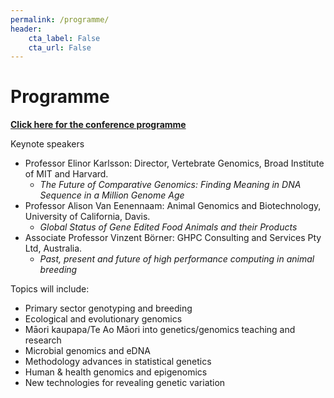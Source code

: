 ```yaml
---
permalink: /programme/
header:
    cta_label: False
    cta_url: False
---
```


<span></span>

# Programme

[**Click here for the conference programme**](https://github.com/MapNet2023/Mapnet2023.github.io/blob/main/pdfs/MapNet%20Draft%20Program%201810.pdf)

Keynote speakers<br/>
- Professor Elinor Karlsson: Director, Vertebrate Genomics, Broad Institute of MIT and Harvard.
    - _The Future of Comparative Genomics: Finding Meaning in DNA Sequence in a Million Genome Age_ 
- Professor Alison Van Eenennaam: Animal Genomics and Biotechnology, University of California, Davis.
    - _Global Status of Gene Edited Food Animals and their Products_ 
- Associate Professor Vinzent Börner: GHPC Consulting and Services Pty Ltd, Australia.
    - _Past, present and future of high performance computing in animal breeding_

Topics will include:
- Primary sector genotyping and breeding
- Ecological and evolutionary genomics
- Māori kaupapa/Te Ao Māori into genetics/genomics teaching and research
- Microbial genomics and eDNA
- Methodology advances in statistical genetics
- Human & health genomics and epigenomics
- New technologies for revealing genetic variation

<!-- Email your abstract to: <mapnet2019@vuw.ac.nz> -->

<!-- Please send each abstract in a separate file and let us know which of the sessions you would like to present in. -->

<!-- Programme organising committee: -->

<!-- The conference dinner will be at [The Backbencher Gastropub](http://www.backbencher.co.nz/) located at [34 Molesworth Street in Thorndon](https://goo.gl/maps/remHhKdHvp9sqDaDA) on the evening of Monday 18 November. The dinner is limited to 75 tickets and costs $45pp. Please get in quick with your MapNet2019 registeration if you would like to secure a seat for that event.-->


